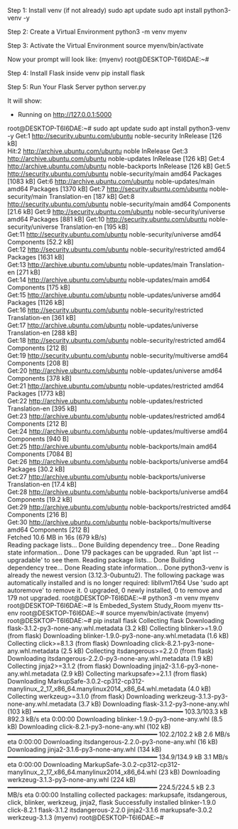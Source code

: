 Step 1: Install venv (if not already)
sudo apt update
sudo apt install python3-venv -y

Step 2: Create a Virtual Environment
python3 -m venv myenv

Step 3: Activate the Virtual Environment
source myenv/bin/activate

Now your prompt will look like:
(myenv) root@DESKTOP-T6I6DAE:~#

Step 4: Install Flask inside venv
pip install flask

Step 5: Run Your Flask Server
python server.py

It will show:
* Running on http://127.0.0.1:5000

root@DESKTOP-T6I6DAE:~# sudo apt update
sudo apt install python3-venv -y
Get:1 http://security.ubuntu.com/ubuntu noble-security InRelease [126 kB]                                            
Hit:2 http://archive.ubuntu.com/ubuntu noble InRelease 
Get:3 http://archive.ubuntu.com/ubuntu noble-updates InRelease [126 kB]
Get:4 http://archive.ubuntu.com/ubuntu noble-backports InRelease [126 kB]
Get:5 http://security.ubuntu.com/ubuntu noble-security/main amd64 Packages [1083 kB]
Get:6 http://archive.ubuntu.com/ubuntu noble-updates/main amd64 Packages [1370 kB]
Get:7 http://security.ubuntu.com/ubuntu noble-security/main Translation-en [187 kB]
Get:8 http://security.ubuntu.com/ubuntu noble-security/main amd64 Components [21.6 kB]
Get:9 http://security.ubuntu.com/ubuntu noble-security/universe amd64 Packages [881 kB]
Get:10 http://security.ubuntu.com/ubuntu noble-security/universe Translation-en [195 kB]                                                   
Get:11 http://security.ubuntu.com/ubuntu noble-security/universe amd64 Components [52.2 kB]                                                
Get:12 http://security.ubuntu.com/ubuntu noble-security/restricted amd64 Packages [1631 kB]                                                
Get:13 http://archive.ubuntu.com/ubuntu noble-updates/main Translation-en [271 kB]                                                         
Get:14 http://archive.ubuntu.com/ubuntu noble-updates/main amd64 Components [175 kB]                                                       
Get:15 http://archive.ubuntu.com/ubuntu noble-updates/universe amd64 Packages [1126 kB]                                                    
Get:16 http://security.ubuntu.com/ubuntu noble-security/restricted Translation-en [361 kB]                                                 
Get:17 http://archive.ubuntu.com/ubuntu noble-updates/universe Translation-en [288 kB]                                                     
Get:18 http://security.ubuntu.com/ubuntu noble-security/restricted amd64 Components [212 B]                                                
Get:19 http://security.ubuntu.com/ubuntu noble-security/multiverse amd64 Components [208 B]                                                
Get:20 http://archive.ubuntu.com/ubuntu noble-updates/universe amd64 Components [378 kB]                                                   
Get:21 http://archive.ubuntu.com/ubuntu noble-updates/restricted amd64 Packages [1773 kB]                                                  
Get:22 http://archive.ubuntu.com/ubuntu noble-updates/restricted Translation-en [395 kB]                                                   
Get:23 http://archive.ubuntu.com/ubuntu noble-updates/restricted amd64 Components [212 B]                                                  
Get:24 http://archive.ubuntu.com/ubuntu noble-updates/multiverse amd64 Components [940 B]                                                  
Get:25 http://archive.ubuntu.com/ubuntu noble-backports/main amd64 Components [7084 B]                                                     
Get:26 http://archive.ubuntu.com/ubuntu noble-backports/universe amd64 Packages [30.2 kB]                                                  
Get:27 http://archive.ubuntu.com/ubuntu noble-backports/universe Translation-en [17.4 kB]                                                  
Get:28 http://archive.ubuntu.com/ubuntu noble-backports/universe amd64 Components [19.2 kB]                                                
Get:29 http://archive.ubuntu.com/ubuntu noble-backports/restricted amd64 Components [216 B]                                                
Get:30 http://archive.ubuntu.com/ubuntu noble-backports/multiverse amd64 Components [212 B]                                                
Fetched 10.6 MB in 16s (679 kB/s)                                                                                                          
Reading package lists... Done
Building dependency tree... Done
Reading state information... Done
179 packages can be upgraded. Run 'apt list --upgradable' to see them.
Reading package lists... Done
Building dependency tree... Done
Reading state information... Done
python3-venv is already the newest version (3.12.3-0ubuntu2).
The following package was automatically installed and is no longer required:
  libllvm17t64
Use 'sudo apt autoremove' to remove it.
0 upgraded, 0 newly installed, 0 to remove and 179 not upgraded.
root@DESKTOP-T6I6DAE:~# python3 -m venv myenv
root@DESKTOP-T6I6DAE:~# ls
Embeded_System  Study_Room  myenv  tts-env
root@DESKTOP-T6I6DAE:~# source myenv/bin/activate
(myenv) root@DESKTOP-T6I6DAE:~# pip install flask
Collecting flask
  Downloading flask-3.1.2-py3-none-any.whl.metadata (3.2 kB)
Collecting blinker>=1.9.0 (from flask)
  Downloading blinker-1.9.0-py3-none-any.whl.metadata (1.6 kB)
Collecting click>=8.1.3 (from flask)
  Downloading click-8.2.1-py3-none-any.whl.metadata (2.5 kB)
Collecting itsdangerous>=2.2.0 (from flask)
  Downloading itsdangerous-2.2.0-py3-none-any.whl.metadata (1.9 kB)
Collecting jinja2>=3.1.2 (from flask)
  Downloading jinja2-3.1.6-py3-none-any.whl.metadata (2.9 kB)
Collecting markupsafe>=2.1.1 (from flask)
  Downloading MarkupSafe-3.0.2-cp312-cp312-manylinux_2_17_x86_64.manylinux2014_x86_64.whl.metadata (4.0 kB)
Collecting werkzeug>=3.1.0 (from flask)
  Downloading werkzeug-3.1.3-py3-none-any.whl.metadata (3.7 kB)
Downloading flask-3.1.2-py3-none-any.whl (103 kB)
   ━━━━━━━━━━━━━━━━━━━━━━━━━━━━━━━━━━━━━━━━ 103.3/103.3 kB 892.3 kB/s eta 0:00:00
Downloading blinker-1.9.0-py3-none-any.whl (8.5 kB)
Downloading click-8.2.1-py3-none-any.whl (102 kB)
   ━━━━━━━━━━━━━━━━━━━━━━━━━━━━━━━━━━━━━━━━ 102.2/102.2 kB 2.6 MB/s eta 0:00:00
Downloading itsdangerous-2.2.0-py3-none-any.whl (16 kB)
Downloading jinja2-3.1.6-py3-none-any.whl (134 kB)
   ━━━━━━━━━━━━━━━━━━━━━━━━━━━━━━━━━━━━━━━━ 134.9/134.9 kB 3.1 MB/s eta 0:00:00
Downloading MarkupSafe-3.0.2-cp312-cp312-manylinux_2_17_x86_64.manylinux2014_x86_64.whl (23 kB)
Downloading werkzeug-3.1.3-py3-none-any.whl (224 kB)
   ━━━━━━━━━━━━━━━━━━━━━━━━━━━━━━━━━━━━━━━━ 224.5/224.5 kB 2.3 MB/s eta 0:00:00
Installing collected packages: markupsafe, itsdangerous, click, blinker, werkzeug, jinja2, flask
Successfully installed blinker-1.9.0 click-8.2.1 flask-3.1.2 itsdangerous-2.2.0 jinja2-3.1.6 markupsafe-3.0.2 werkzeug-3.1.3
(myenv) root@DESKTOP-T6I6DAE:~# 
